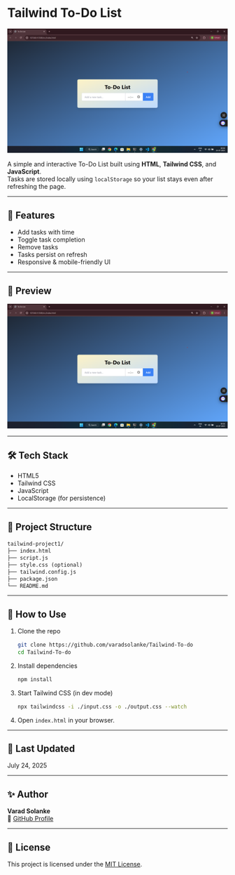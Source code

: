 # Tailwind To-Do List

![To-Do App Screenshot](Screenshot.png)


A simple and interactive To-Do List built using **HTML**, **Tailwind CSS**, and **JavaScript**.  
Tasks are stored locally using `localStorage` so your list stays even after refreshing the page.

---

## 🚀 Features

- Add tasks with time
- Toggle task completion
- Remove tasks
- Tasks persist on refresh
- Responsive & mobile-friendly UI

---

## 📸 Preview

![App Preview](screenshot.png)

---

## 🛠 Tech Stack

- HTML5
- Tailwind CSS
- JavaScript
- LocalStorage (for persistence)

---

## 📂 Project Structure

```
tailwind-project1/
├── index.html
├── script.js
├── style.css (optional)
├── tailwind.config.js
├── package.json
└── README.md
```

---

## 🧠 How to Use

1. Clone the repo  
   ```bash
   git clone https://github.com/varadsolanke/Tailwind-To-do
   cd Tailwind-To-do
   ```

2. Install dependencies  
   ```bash
   npm install
   ```

3. Start Tailwind CSS (in dev mode)  
   ```bash
   npx tailwindcss -i ./input.css -o ./output.css --watch
   ```

4. Open `index.html` in your browser.

---

## 📅 Last Updated

July 24, 2025

---

## ✨ Author

**Varad Solanke**  
🔗 [GitHub Profile](https://github.com/varadsolanke)

---

## 🪪 License

This project is licensed under the [MIT License](LICENSE).
